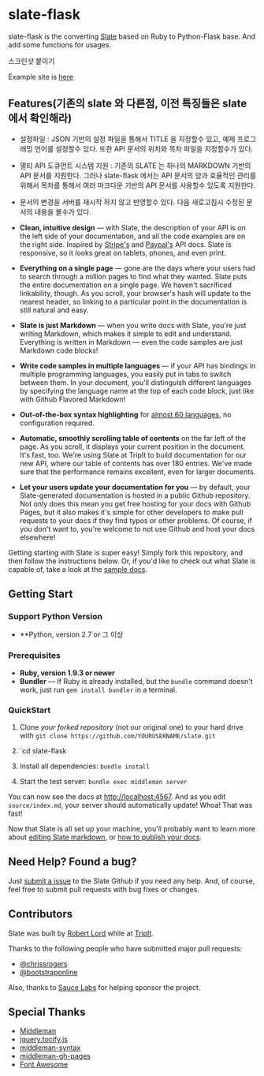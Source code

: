 slate-flask 
========

slate-flask is the converting [Slate](http://tripit.github.io/slate) based on Ruby to Python-Flask base. 
And add some functions for usages. 

  
스크린샷 붙이기 

  
Example site is [here](http://ash84.net/slate-flask)


Features(기존의 slate 와 다른점, 이전 특징들은 slate 에서 확인해라)
------------

- 설정파일
: JSON 기반의 설정 파일을 통해서 TITLE 을 지정할수 있고, 예제 프로그래밍 언어를 설정할수 있다. 또한 API 문서의 위치와 목차 파일을 지정할수가 있다. 

- 멀티 API 도큐먼트 시스템 지원
: 기존의 SLATE 는 하나의 MARKDOWN 기반의 API 문서를 지원한다. 그러나 slate-flask 에서는 API 문서의 양과 효율적인 관리를 위해서 목차를 통해서 여러 마크다운 기반의 API 문서를 사용할수 있도록 지원한다. 

- 문서의 변경을 서버를 재시작 하지 않고 반영할수 있다. 다음 새로고침시 수정된 문서의 내용을 볼수가 있다. 


* **Clean, intuitive design** — with Slate, the description of your API is on the left side of your documentation, and all the code examples are on the right side. Inspired by [Stripe's](https://stripe.com/docs/api) and [Paypal's](https://developer.paypal.com/webapps/developer/docs/api/) API docs. Slate is responsive, so it looks great on tablets, phones, and even print.

* **Everything on a single page** — gone are the days where your users had to search through a million pages to find what they wanted. Slate puts the entire documentation on a single page. We haven't sacrificed linkability, though. As you scroll, your browser's hash will update to the nearest header, so linking to a particular point in the documentation is still natural and easy.

* **Slate is just Markdown** — when you write docs with Slate, you're just writing Markdown, which makes it simple to edit and understand. Everything is written in Markdown — even the code samples are just Markdown code blocks!

* **Write code samples in multiple languages** — if your API has bindings in multiple programming languages, you easily put in tabs to switch between them. In your document, you'll distinguish different languages by specifying the language name at the top of each code block, just like with Github Flavored Markdown!

* **Out-of-the-box syntax highlighting** for [almost 60 languages](http://rouge.jayferd.us/demo), no configuration required.

* **Automatic, smoothly scrolling table of contents** on the far left of the page. As you scroll, it displays your current position in the document. It's fast, too. We're using Slate at TripIt to build documentation for our new API, where our table of contents has over 180 entries. We've made sure that the performance remains excellent, even for larger documents.

* **Let your users update your documentation for you** — by default, your Slate-generated documentation is hosted in a public Github repository. Not only does this mean you get free hosting for your docs with Github Pages, but it also makes it's simple for other developers to make pull requests to your docs if they find typos or other problems. Of course, if you don't want to, you're welcome to not use Github and host your docs elsewhere!

Getting starting with Slate is super easy! Simply fork this repository, and then follow the instructions below. Or, if you'd like to check out what Slate is capable of, take a look at the [sample docs](http://tripit.github.io/slate).

<!--As an example, you can check out the [TripIt API docs](http://tripit.github.io/api), which we create with Slate. You can also view the source of the [markdown file used to generate it](http://github.com/tripit/api/blob/master/source/index.md).-->

Getting Start
------------------------------

### Support Python Version 
  - **Python, version 2.7 or 그 이상 

### Prerequisites

 - **Ruby, version 1.9.3 or newer**
 - **Bundler** — If Ruby is already installed, but the `bundle` command doesn't work, just run `gem install bundler` in a terminal.

### QuickStart 

1. Clone *your forked repository* (not our original one) to your hard drive with `git clone https://github.com/YOURUSERNAME/slate.git`


 3. `cd slate-flask
 4. Install all dependencies: `bundle install`
 5. Start the test server: `bundle exec middleman server`

You can now see the docs at <http://localhost:4567>. And as you edit `source/index.md`, your server should automatically update! Whoa! That was fast!

Now that Slate is all set up your machine, you'll probably want to learn more about [editing Slate markdown](https://github.com/tripit/slate/wiki/Markdown-Syntax), or [how to publish your docs](https://github.com/tripit/slate/wiki/Deploying-Slate).



Need Help? Found a bug?
--------------------

Just [submit a issue](https://github.com/tripit/slate/issues) to the Slate Github if you need any help. And, of course, feel free to submit pull requests with bug fixes or changes.


Contributors
--------------------

Slate was built by [Robert Lord](http://lord.io) while at [TripIt](http://tripit.com).

Thanks to the following people who have submitted major pull requests:

- [@chrissrogers](https://github.com/chrissrogers)
- [@bootstraponline](https://github.com/bootstraponline)

Also, thanks to [Sauce Labs](http://saucelabs.com) for helping sponsor the project.

Special Thanks
--------------------
- [Middleman](https://github.com/middleman/middleman)
- [jquery.tocify.js](https://github.com/gfranko/jquery.tocify.js)
- [middleman-syntax](https://github.com/middleman/middleman-syntax)
- [middleman-gh-pages](https://github.com/neo/middleman-gh-pages)
- [Font Awesome](http://fortawesome.github.io/Font-Awesome/)
